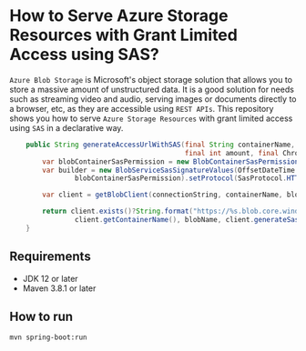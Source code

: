 # How to Serve Azure Storage Resources with Grant Limited Access using SAS?

`Azure Blob Storage` is Microsoft's object storage solution that allows you to store a massive amount of unstructured data. It is a good solution for needs such as streaming video and audio, serving images or documents directly to a browser, etc, as they are accessible using `REST APIs`. This repository shows you how to serve `Azure Storage Resources` with grant limited access using `SAS` in a declarative way.

```java
    public String generateAccessUrlWithSAS(final String containerName, final String blobName,
                                           final int amount, final ChronoUnit chronoUnit) {
        var blobContainerSasPermission = new BlobContainerSasPermission().setReadPermission(true);
        var builder = new BlobServiceSasSignatureValues(OffsetDateTime.now().plus(amount, chronoUnit),
                blobContainerSasPermission).setProtocol(SasProtocol.HTTPS_ONLY);

        var client = getBlobClient(connectionString, containerName, blobName);

        return client.exists()?String.format("https://%s.blob.core.windows.net/%s/%s?%s", client.getAccountName(),
                client.getContainerName(), blobName, client.generateSas(builder)):"Resource not found";
    }
```

## Requirements

- JDK 12 or later
- Maven 3.8.1 or later

## How to run
```shell
mvn spring-boot:run
```
